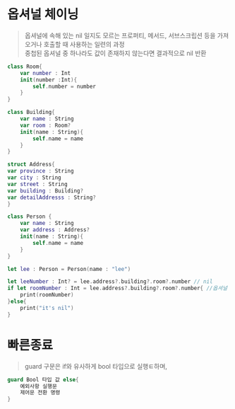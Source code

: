 # 옵셔널 체이닝

> 옵셔널에 속해 있는 nil 일지도 모르는 프로퍼티, 메서드, 서브스크립션 등을 가져오거나 호출할 때 사용하는 일련의 과정
> <br> 중첩된 옵셔널 중 하나라도 값이 존재하지 않는다면 결과적으로 nil 반환

```swift
class Room{
    var number : Int
    init(number :Int){
        self.number = number
    }
}

class Building{
    var name : String
    var room : Room?
    init(name : String){
        self.name = name
    }
}

struct Address{
var province : String
var city : String
var street : String
var building : Building?
var detailAddresss : String?
}

class Person {
    var name : String
    var address : Address?
    init(name : String){
        self.name = name
    }
}

let lee : Person = Person(name : "lee")

let leeNumber : Int? = lee.address?.building?.room?.number // nil
if let roomNumber : Int = lee.address?.building?.room?.number{ //옵셔널 체이닝과 옵셔널바인딩
    print(roomNumber)
}else{
    print("it's nil")
}
```

# 빠른종료

> guard 구문은 if와 유사하게 bool 타입으로 실행ㅌ하며,

```swift
guard Bool 타입 값 else{
    예외사항 실행문
    제어문 전환 명령
}
```
